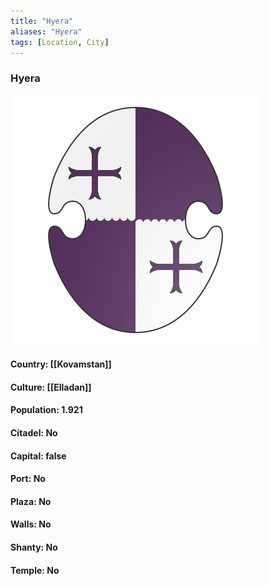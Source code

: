 ```yaml
---
title: "Hyera"
aliases: "Hyera"
tags: [Location, City]
---
```

### Hyera
![](attachment/0ec48ec9ccf9235b3ee84e3249bc39b5.svg)

#### Country: [[Kovamstan]]

#### Culture: [[Elladan]]

#### Population: 1.921

#### Citadel: No

#### Capital: false

#### Port: No

#### Plaza: No

#### Walls: No

#### Shanty: No

#### Temple: No

